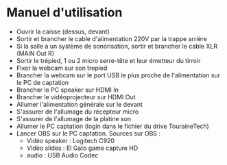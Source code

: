 # Manuel d'utilisation 

- Ouvrir la caisse (dessus, devant)
- Sortir et brancher le cable d'alimentation 220V par la trappe arrière 
- Si la salle a un système de sonorisation, sortir et brancher le cable XLR (MAIN Out R)
- Sortir le trépied, 1 ou 2 micro serre-tête et leur émetteur du tirroir
- Fixer la webcam sur son trepied
- Brancher la webcam sur le port USB le plus proche de l'alimentation sur le PC de captation
- Brancher le PC speaker sur HDMI In
- Brancher le vidéoprojecteur sur HDMI Out
- Allumer l'alimentation générale sur le devant
- S'assurer de l'allumage du récepteur micro
- S'assurer de l'allumage de la platine son
- Allumer le PC captation (login dans le fichier du drive TouraineTech)
- Lancer OBS sur le PC captation. 
Sources sur OBS : 
  - Vidéo speaker : Logitech C920
  - Vidéo slides : El Gato game capture HD
  - audio : USB Audio Codec
